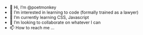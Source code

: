 - 👋 Hi, I’m @poetmonkey
- 👀 I’m interested in learning to code (formally trained as a lawyer)
- 🌱 I’m currently learning CSS, Javascript
- 💞️ I’m looking to collaborate on whatever I can
- 📫 How to reach me ...

<!---
poetmonkey/poetmonkey is a ✨ special ✨ repository because its `README.md` (this file) appears on your GitHub profile.
You can click the Preview link to take a look at your changes.
--->
